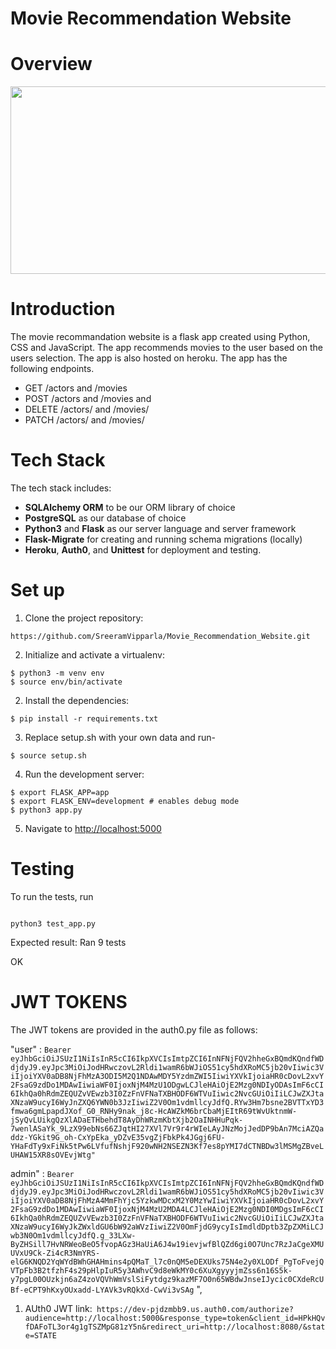 # Movie Recommendation Website

# Overview

<img src="https://user-images.githubusercontent.com/86887626/144291368-50b79671-27c8-404f-b018-61a3d9190a26.jpg" width="700" height="300">

# Introduction

The movie recommandation website is a flask app created using Python, CSS and JavaScript. The app recommends movies to the user based on the users selection. The app is also hosted on heroku.
The app has the following endpoints.

- GET /actors and /movies
- POST /actors and /movies and
- DELETE /actors/ and /movies/
- PATCH /actors/ and /movies/

# Tech Stack

The tech stack includes:

- **SQLAlchemy ORM** to be our ORM library of choice
- **PostgreSQL** as our database of choice
- **Python3** and **Flask** as our server language and server framework
- **Flask-Migrate** for creating and running schema migrations (locally)
- **Heroku**, **Auth0**, and **Unittest** for deployment and testing.

# Set up

1. Clone the project repository:

```
https://github.com/SreeramVipparla/Movie_Recommendation_Website.git
```

2. Initialize and activate a virtualenv:

```
$ python3 -m venv env
$ source env/bin/activate
```

2. Install the dependencies:

```
$ pip install -r requirements.txt
```

3. Replace setup.sh with your own data and run-

```
$ source setup.sh
```

4. Run the development server:

```
$ export FLASK_APP=app
$ export FLASK_ENV=development # enables debug mode
$ python3 app.py
```

5. Navigate to [http://localhost:5000](http://localhost:5000)

# Testing

To run the tests, run

```

python3 test_app.py

```

Expected result:
Ran 9 tests

OK

# JWT TOKENS

The JWT tokens are provided in the auth0.py file as follows:

"user" : `Bearer eyJhbGciOiJSUzI1NiIsInR5cCI6IkpXVCIsImtpZCI6InNFNjFQV2hheGxBQmdKQndfWDdjdyJ9.eyJpc3MiOiJodHRwczovL2Rldi1wamR6bWJiOS51cy5hdXRoMC5jb20vIiwic3ViIjoiYXV0aDB8NjFhMzA3ODI5M2Q1NDAwMDY5YzdmZWI5IiwiYXVkIjoiaHR0cDovL2xvY2FsaG9zdDo1MDAwIiwiaWF0IjoxNjM4MzU1ODgwLCJleHAiOjE2Mzg0NDIyODAsImF6cCI6IkhQa0hRdmZEQUZvVEwzb3I0ZzFnVFNaTXBHODF6WTVuIiwic2NvcGUiOiIiLCJwZXJtaXNzaW9ucyI6WyJnZXQ6YWN0b3JzIiwiZ2V0Om1vdmllcyJdfQ.RYw3Hm7bsne2BVTTxYD3fmwa6gmLpapdJXof_G0_RNHy9nak_j8c-HcAWZkM6brCbaMjEItR69tWvUktnmW-jSyQvLUikgQzXlADaETHbehdT8AyDhWRzmKbtXjb2OaINHHuPqk-7wenlASaYk_9LzX99ebNs66ZJqtHI27XVl7Vr9r4rWIeLAyJNzMojJedDP9bAn7MciAZQaddz-YGkit9G_oh-CxYpEka_yDZvE35vgZjFbkPk4JGgj6FU-YHaFdTy9xFiNk5tPw6LVfufNshjF920wNH2NSEZN3Kf7es8pYMI7dCTNBDw3lMSMgZBveLUHAW15XR8sOVEvjWtg"`

admin" : `Bearer eyJhbGciOiJSUzI1NiIsInR5cCI6IkpXVCIsImtpZCI6InNFNjFQV2hheGxBQmdKQndfWDdjdyJ9.eyJpc3MiOiJodHRwczovL2Rldi1wamR6bWJiOS51cy5hdXRoMC5jb20vIiwic3ViIjoiYXV0aDB8NjFhMzA4MmFhYjc5YzkwMDcxM2Y0MzYwIiwiYXVkIjoiaHR0cDovL2xvY2FsaG9zdDo1MDAwIiwiaWF0IjoxNjM4MzU2MDA4LCJleHAiOjE2Mzg0NDI0MDgsImF6cCI6IkhQa0hRdmZEQUZvVEwzb3I0ZzFnVFNaTXBHODF6WTVuIiwic2NvcGUiOiIiLCJwZXJtaXNzaW9ucyI6WyJkZWxldGU6bW92aWVzIiwiZ2V0OmFjdG9ycyIsImdldDptb3ZpZXMiLCJwb3N0Om1vdmllcyJdfQ.g_33LXw-ByZHSill7HvNRWeoBeO5fvopAGz3HaUiA6J4w19ievjwfBlQZd6gi0O7Unc7RzJaCgeXMUUVxU9Ck-Zi4cR3NmYRS-elG6KNQD2YqWYdBWhGHAHmins4pQMaT_l7c0nQM5eDEXUks75N4e2y0XLODf_PgToFvejQVTpFb3B2tfzhF4s29pHlpIuR5y3AWhvC9d8eWkMY0c6XuXgyyyjmZss6n16S5k-y7pgL00OUzkjn6aZ4zoVQVhWmVslSiFytdgz9kazMF7O0n65WBdwJnseIJycic0CXdeRcUBf-eCPT9hKxyOUxadd-LYAVk3vRQkXd-CwVi3vSAg`
",

1. AUth0 JWT link:` https://dev-pjdzmbb9.us.auth0.com/authorize?audience=http://localhost:5000&response_type=token&client_id=HPkHQvfDAFoTL3or4g1gTSZMpG81zY5n&redirect_uri=http://localhost:8080/&state=STATE`
